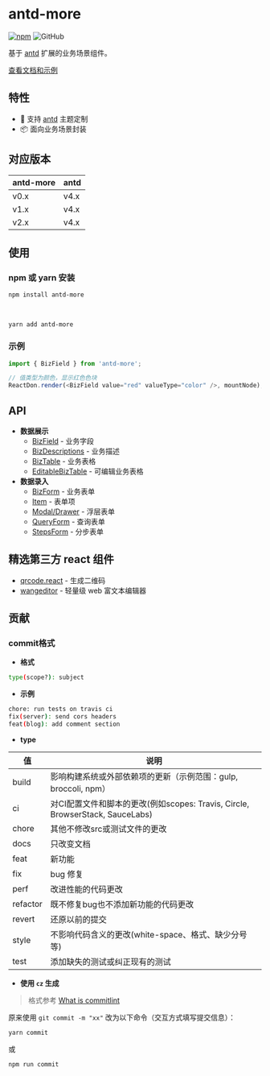 # antd-more

[![npm][npm]][npm-url]
![GitHub](https://img.shields.io/github/license/doly-dev/util-helpers.svg)

基于 [antd] 扩展的业务场景组件。

[查看文档和示例][site]

## 特性

- 🌈 支持 [antd] 主题定制
- 📦 面向业务场景封装


## 对应版本

 antd-more | antd |
 --------- | ---- |
 v0.x      | v4.x |
 v1.x      | v4.x |
 v2.x      | v4.x |

## 使用

### npm 或 yarn 安装

```shell
npm install antd-more
```

<br />

```shell
yarn add antd-more
```

### 示例

```javascript
import { BizField } from 'antd-more';

// 值类型为颜色，显示红色色块
ReactDon.render(<BizField value="red" valueType="color" />, mountNode);
```

## API

- **数据展示**
  - [BizField] - 业务字段
  - [BizDescriptions] - 业务描述
  - [BizTable] - 业务表格
  - [EditableBizTable] - 可编辑业务表格
- **数据录入**
  - [BizForm] - 业务表单
  - [Item] - 表单项
  - [Modal/Drawer] - 浮层表单
  - [QueryForm] - 查询表单
  - [StepsForm] - 分步表单

## 精选第三方 react 组件

- [qrcode.react] - 生成二维码
- [wangeditor] - 轻量级 web 富文本编辑器

## 贡献

### commit格式

- **格式**

```bash
type(scope?): subject
```

- **示例**

```bash
chore: run tests on travis ci
fix(server): send cors headers
feat(blog): add comment section
```

- **type**

 值 | 说明 
 ----- | -----
build | 影响构建系统或外部依赖项的更新（示例范围：gulp, broccoli, npm）
ci | 对CI配置文件和脚本的更改(例如scopes: Travis, Circle, BrowserStack, SauceLabs)
chore | 其他不修改src或测试文件的更改
docs | 只改变文档
feat | 新功能
fix | bug 修复
perf | 改进性能的代码更改
refactor | 既不修复bug也不添加新功能的代码更改
revert | 还原以前的提交
style | 不影响代码含义的更改(white-space、格式、缺少分号等)
test | 添加缺失的测试或纠正现有的测试

- **使用 `cz` 生成**

> 格式参考 [What is commitlint]

原来使用 `git commit -m "xx"` 改为以下命令（交互方式填写提交信息）：

```bash
yarn commit
```

或

```bash
npm run commit
```


[npm]: https://img.shields.io/npm/v/antd-more.svg
[npm-url]: https://npmjs.com/package/antd-more

[site]: https://doly-dev.github.io/antd-more/latest/index.html
[babel-plugin-import]: https://www.npmjs.com/package/babel-plugin-import

[doly]: https://www.npmjs.com/package/doly-cli
[umi]: https://umijs.org/zh-CN
[antd]: https://ant-design.gitee.io

[CaptchaButton]: https://doly-dev.github.io/antd-more/latest/index.html#/components/captcha-button
[Color]: https://doly-dev.github.io/antd-more/latest/index.html#/components/color
[Dictionary]: https://doly-dev.github.io/antd-more/latest/index.html#/components/dictionary

[BizDescriptions]: https://doly-dev.github.io/antd-more/latest/index.html#/components/biz-descriptions
[BizField]: https://doly-dev.github.io/antd-more/latest/index.html#/components/biz-field
[BizTable]: https://doly-dev.github.io/antd-more/latest/index.html#/components/biz-table
[EditableBizTable]: https://doly-dev.github.io/antd-more/latest/index.html#/components/editable-biz-table

[BizForm]: https://doly-dev.github.io/antd-more/latest/index.html#/components/biz-form
[Item]: https://doly-dev.github.io/antd-more/latest/index.html#/components/item
[Modal/Drawer]: https://doly-dev.github.io/antd-more/latest/index.html#/components/modal-form
[QueryForm]: https://doly-dev.github.io/antd-more/latest/index.html#/components/query-form
[StepsForm]: https://doly-dev.github.io/antd-more/latest/index.html#/components/steps-form

[What is commitlint]: https://github.com/conventional-changelog/commitlint#what-is-commitlint

[qrcode.react]: https://www.npmjs.com/package/qrcode.react
[wangeditor]: https://www.npmjs.com/package/wangeditor
